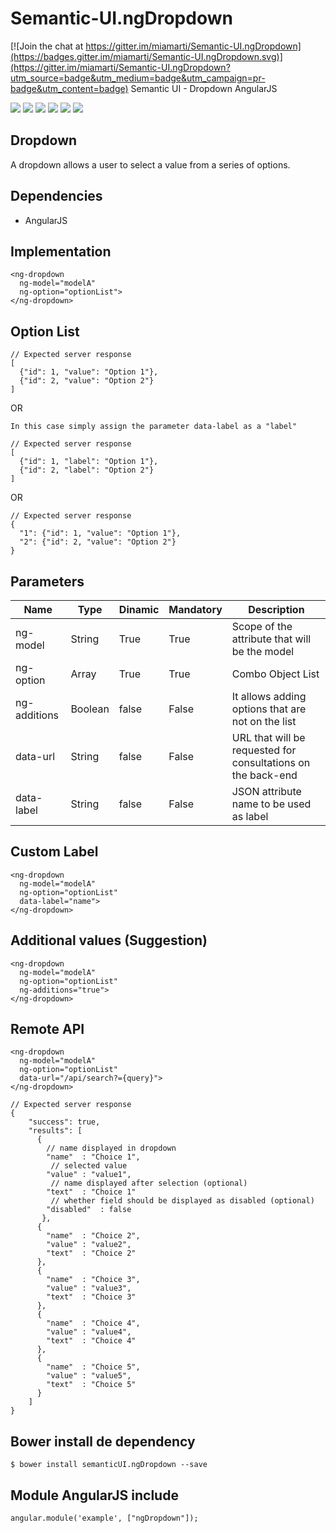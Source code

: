 # Semantic-UI.ngDropdown

[![Join the chat at https://gitter.im/miamarti/Semantic-UI.ngDropdown](https://badges.gitter.im/miamarti/Semantic-UI.ngDropdown.svg)](https://gitter.im/miamarti/Semantic-UI.ngDropdown?utm_source=badge&utm_medium=badge&utm_campaign=pr-badge&utm_content=badge)
Semantic UI - Dropdown AngularJS

<p>
  <a href="https://gitter.im/miamarti/semanticUI.ngDropdown" target="_blank"><img src="https://img.shields.io/gitter/room/nwjs/nw.js.svg"></a>
  <img src="https://img.shields.io/badge/semanticUI.ngDropdown-release-green.svg">
  <img src="https://img.shields.io/badge/version-1.0.0-blue.svg">
  <img src="https://img.shields.io/github/license/mashape/apistatus.svg">
  <a href="https://github.com/miamarti/Semantic-UI.ngDropdown/tarball/master"><img src="https://img.shields.io/github/downloads/atom/atom/latest/total.svg"></a>
  <img src="https://img.shields.io/bower/v/bootstrap.svg">
</p>

## Dropdown
A dropdown allows a user to select a value from a series of options.

## Dependencies
* AngularJS

## Implementation
```
<ng-dropdown 
  ng-model="modelA" 
  ng-option="optionList">
</ng-dropdown>
```

## Option List
```
// Expected server response
[
  {"id": 1, "value": "Option 1"},
  {"id": 2, "value": "Option 2"}
]
```
OR

    In this case simply assign the parameter data-label as a "label"
```
// Expected server response
[
  {"id": 1, "label": "Option 1"},
  {"id": 2, "label": "Option 2"}
]
```
OR
```
// Expected server response
{
  "1": {"id": 1, "value": "Option 1"},
  "2": {"id": 2, "value": "Option 2"}
}
```

## Parameters

| Name         | Type    | Dinamic | Mandatory | Description                                                  |
| ------------ | ------- | ------- | --------- | ------------------------------------------------------------ |
| ng-model     | String  | True    | True      | Scope of the attribute that will be the model                |
| ng-option    | Array   | True    | True      | Combo Object List                                            |
| ng-additions | Boolean | false   | False     | It allows adding options that are not on the list            |
| data-url     | String  | false   | False     | URL that will be requested for consultations on the back-end |
| data-label   | String  | false   | False     | JSON attribute name to be used as label                      |

## Custom Label
```
<ng-dropdown 
  ng-model="modelA" 
  ng-option="optionList" 
  data-label="name">
</ng-dropdown>
```

## Additional values (Suggestion)
```
<ng-dropdown 
  ng-model="modelA" 
  ng-option="optionList"
  ng-additions="true">
</ng-dropdown>
```

## Remote API
```
<ng-dropdown 
  ng-model="modelA" 
  ng-option="optionList" 
  data-url="/api/search?={query}">
</ng-dropdown>
```

```
// Expected server response
{
    "success": true,
    "results": [
      {
        // name displayed in dropdown
        "name"  : "Choice 1",
         // selected value
        "value" : "value1",
         // name displayed after selection (optional)
        "text"  : "Choice 1"
         // whether field should be displayed as disabled (optional)
        "disabled"  : false
       },
      {
        "name"  : "Choice 2",
        "value" : "value2",
        "text"  : "Choice 2"
      },
      {
        "name"  : "Choice 3",
        "value" : "value3",
        "text"  : "Choice 3"
      },
      {
        "name"  : "Choice 4",
        "value" : "value4",
        "text"  : "Choice 4"
      },
      {
        "name"  : "Choice 5",
        "value" : "value5",
        "text"  : "Choice 5"
      }
    ]
}
```

## Bower install de dependency
```
$ bower install semanticUI.ngDropdown --save
```

## Module AngularJS include
```
angular.module('example', ["ngDropdown"]);
```
